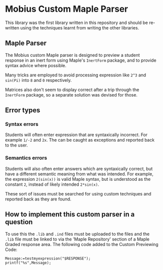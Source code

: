 # Mobius Custom Maple Parser

This library was the first library written in this repository and
should be re-written using the techniques learnt from writing the
other libraries.

## Maple Parser

The Mobius custom Maple parser is designed to preview a student
response in an inert form using Maple's `InertForm` package, and to 
provide syntax advice where possible.

Many tricks are employed to avoid processing expression 
like `2^3` and `sin(Pi)` into `8` and `0` respectively.

Matrices also don't seem to display correct after a trip through the 
`InertForm` package, so a separate solution was devised for those.

## Error types

### Syntax errors

Students will often enter expression that are syntaxically incorrect. 
For example `1/-2` and `2x`. The can be caught as exceptions and 
reported back to the user.

### Semantics errors

Students will also often enter answers which are syntaxically correct, 
but have a different semantic meaning from what was intended. For example,
the expression `2(sin(x))` is valid Maple syntax, but is understood as the
constant `2`, instead of likely intended `2*sin(x)`.

These sort of issues must be searched for using custom techniques and 
reported back as they are found.

## How to implement this custom parser in a question

To use this the `.lib` and `.ind` files must be uploaded to the files
and the `.lib` file must be linked to via the 'Maple Repository' section
of a Maple Graded response area. The following code added to the 
Custom Previewing Code:

    Message:=testmyexpression("$RESPONSE"); 
    printf("%s",Message);
